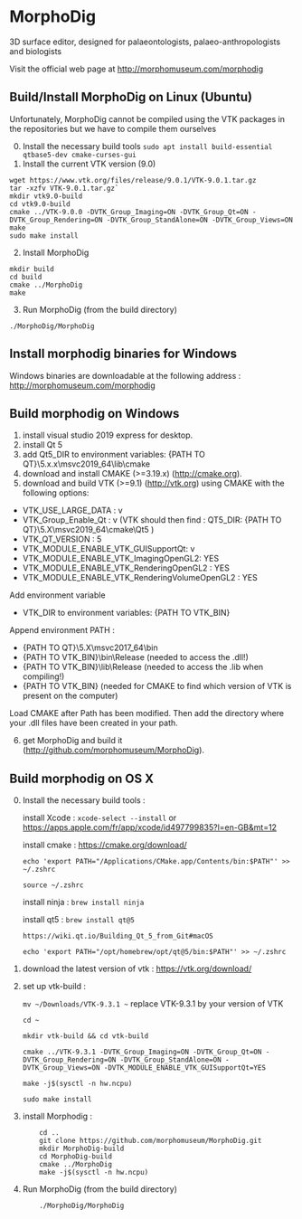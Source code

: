 # MorphoDig
3D surface editor, designed for palaeontologists, palaeo-anthropologists and biologists

Visit the official web page at http://morphomuseum.com/morphodig


## Build/Install MorphoDig on Linux (Ubuntu)

Unfortunately, MorphoDig cannot be compiled using the VTK packages in the repositories but we have to compile them ourselves

0. Install the necessary build tools
`sudo apt install build-essential qtbase5-dev cmake-curses-gui`
1. Install the current VTK version (9.0)
```
wget https://www.vtk.org/files/release/9.0.1/VTK-9.0.1.tar.gz
tar -xzfv VTK-9.0.1.tar.gz`
mkdir vtk9.0-build
cd vtk9.0-build
cmake ../VTK-9.0.0 -DVTK_Group_Imaging=ON -DVTK_Group_Qt=ON -DVTK_Group_Rendering=ON -DVTK_Group_StandAlone=ON -DVTK_Group_Views=ON
make 
sudo make install
```
2. Install MorphoDig
``` 
mkdir build
cd build
cmake ../MorphoDig
make
```
3. Run MorphoDig (from the build directory)
```
./MorphoDig/MorphoDig
```
    
   
## Install morphodig binaries for Windows 

Windows binaries are downloadable at the following address : http://morphomuseum.com/morphodig 
  
## Build morphodig on Windows
1.  install visual studio 2019 express for desktop.
2.  install Qt 5
3. 	add Qt5_DIR to environment variables: {PATH TO QT}\5.x.x\msvc2019_64\lib\cmake
4.  download and install CMAKE (>=3.19.x) (http://cmake.org).
5.  download and build VTK (>=9.1) (http://vtk.org) using CMAKE with the following options:

* VTK_USE_LARGE_DATA : v
* VTK_Group_Enable_Qt : v (VTK should then find : QT5_DIR:  {PATH TO QT}\5.X\msvc2019_64\cmake\Qt5 )
* VTK_QT_VERSION : 5 
* VTK_MODULE_ENABLE_VTK_GUISupportQt: v
* VTK_MODULE_ENABLE_VTK_ImagingOpenGL2: YES
* VTK_MODULE_ENABLE_VTK_RenderingOpenGL2 : YES
* VTK_MODULE_ENABLE_VTK_RenderingVolumeOpenGL2 : YES

Add environment variable
* VTK_DIR to environment variables: {PATH TO VTK_BIN}

Append environment PATH : 
* {PATH TO QT}\5.X\msvc2017_64\bin
* {PATH TO VTK_BIN}\bin\Release (needed to access the .dll!)
* {PATH TO VTK_BIN}\lib\Release (needed to access the .lib when compiling!)
* {PATH TO VTK_BIN} (needed for CMAKE to find which version of VTK is present on the computer)


Load CMAKE after Path has been modified. Then add the directory where your .dll files have been created in your path.

6.  get MorphoDig and build it (http://github.com/morphomuseum/MorphoDig). 

## Build morphodig on OS X

0. 	Install the necessary build tools :

	install Xcode : ```xcode-select --install```
	or
	https://apps.apple.com/fr/app/xcode/id497799835?l=en-GB&mt=12

	install cmake : https://cmake.org/download/

	```echo 'export PATH="/Applications/CMake.app/Contents/bin:$PATH"' >> ~/.zshrc```

	```source ~/.zshrc```

	install ninja :
	```brew install ninja```

	install qt5 : 
	```brew install qt@5```

		https://wiki.qt.io/Building_Qt_5_from_Git#macOS

		echo 'export PATH="/opt/homebrew/opt/qt@5/bin:$PATH"' >> ~/.zshrc

1. download the latest version of vtk : https://vtk.org/download/

2. set up vtk-build :

	```mv ~/Downloads/VTK-9.3.1 ~```  replace VTK-9.3.1 by your version of VTK

	```cd ~ ```  

	```mkdir vtk-build && cd vtk-build```

	```cmake ../VTK-9.3.1 -DVTK_Group_Imaging=ON -DVTK_Group_Qt=ON -DVTK_Group_Rendering=ON -DVTK_Group_StandAlone=ON -DVTK_Group_Views=ON -DVTK_MODULE_ENABLE_VTK_GUISupportQt=YES```
	
	```make -j$(sysctl -n hw.ncpu)```

	```sudo make install```


3. install Morphodig :
	```
		cd ..
		git clone https://github.com/morphomuseum/MorphoDig.git
		mkdir MorphoDig-build
		cd MorphoDig-build
		cmake ../MorphoDig
		make -j$(sysctl -n hw.ncpu)
	```

4. Run MorphoDig (from the build directory)
	```
		./MorphoDig/MorphoDig
	``` 
